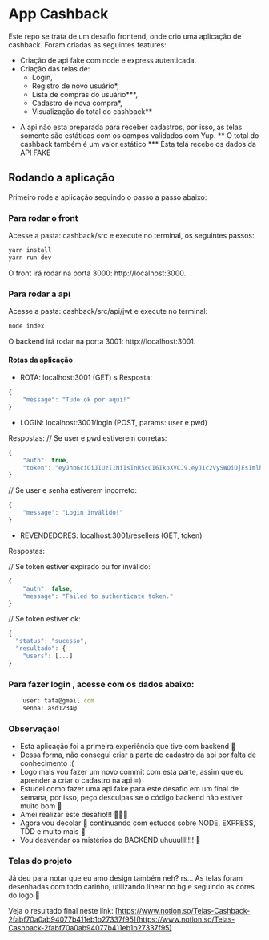 # App Cashback

Este repo se trata de um desafio frontend, onde crio uma aplicação de cashback. 
Foram criadas as seguintes features: 

- Criação de api fake com node e express autenticada. 
- Criação das telas de: 
    - Login, 
    - Registro de novo usuário*, 
    - Lista de compras do usuário***,
    - Cadastro de nova compra*,
    - Visualização do total do cashback**

* A api não esta preparada para receber cadastros, por isso, as telas somente são estáticas com os campos validados com Yup.
** O total do cashback também é um valor estático
*** Esta tela recebe os dados da API FAKE

## Rodando a aplicação
Primeiro rode a aplicação seguindo o passo a passo abaixo: 

### Para rodar o front
Acesse a pasta: cashback/src e execute no terminal, os seguintes passos: 

```jsx
yarn install
yarn run dev
```

O front irá rodar na porta 3000: http://localhost:3000.


### Para rodar a api
Acesse a pasta: cashback/src/api/jwt e execute no terminal: 
```jsx
node index
```

O backend irá rodar na porta 3001: http://localhost:3001.


#### Rotas da aplicação

- ROTA: localhost:3001 (GET)
s
Resposta: 
```jsx
{
    "message": "Tudo ok por aqui!"
}
```

- LOGIN: localhost:3001/login (POST, params: user e pwd)

Respostas:
// Se user e pwd estiverem corretas:
```jsx
{
    "auth": true,
    "token": "eyJhbGciOiJIUzI1NiIsInR5cCI6IkpXVCJ9.eyJ1c2VySWQiOjEsImlhdCI6MTYxMDMwMzQ4MiwiZXhwIjoxNjEwMzAzNzgyfQ.y0yAk-2FvKSsetpUlP_zqbfr8QE4TLUfzyasB4pIWNg"
}
```

// Se user e senha estiverem incorreto: 
```jsx
{
    "message": "Login inválido!"
}
```

- REVENDEDORES: localhost:3001/resellers (GET, token)

Respostas: 

// Se token estiver expirado ou for inválido: 
```jsx
{
    "auth": false,
    "message": "Failed to authenticate token."
}
```


// Se token estiver ok:
```jsx
{
  "status": "sucesso",
  "resultado": {
    "users": [...]
}
```

### Para fazer login , acesse com os dados abaixo: 

```jsx
    user: tata@gmail.com
    senha: asd1234@
```

### Observação!

- Esta aplicação foi a primeira experiência que tive com backend 🤗
- Dessa forma, não consegui criar a parte de cadastro da api por falta de conhecimento :(
- Logo mais vou fazer um novo commit com esta parte, assim que eu aprender a criar o cadastro na api =) 
- Estudei como fazer uma api fake para este desafio em um final de semana, por isso, peço desculpas se o código backend não estiver muito bom 🙈
- Amei realizar este desafio!!! 👩‍💻💙
- Agora vou decolar 🚀  continuando com estudos sobre NODE, EXPRESS, TDD e muito mais 🤗
- Vou desvendar os mistérios do BACKEND uhuuulll!!!! 🚀


### Telas do projeto

Já deu para notar que eu amo design também neh? rs...
As telas foram desenhadas com todo carinho, utilizando linear no bg e seguindo as cores do logo 💙

Veja o resultado final neste link: [https://www.notion.so/Telas-Cashback-2fabf70a0ab94077b411eb1b27337f95](https://www.notion.so/Telas-Cashback-2fabf70a0ab94077b411eb1b27337f95)